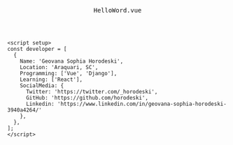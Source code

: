 
<div align="flex">
<pre>
<p align="center">HelloWord.vue</p>

```vue
<script setup>
const developer = [
  {
    Name: 'Geovana Sophia Horodeski',
    Location: 'Araquari, SC',
    Programming: ['Vue', 'Django'],
    Learning: ['React'],
    SocialMedia: {
      Twitter: 'https://twitter.com/_horodeski',
      GitHub: 'https://github.com/horodeski',
      Linkedin: 'https://www.linkedin.com/in/geovana-sophia-horodeski-3940a4264/'
    },
  },
];
</script>
```
</pre>
</div>

